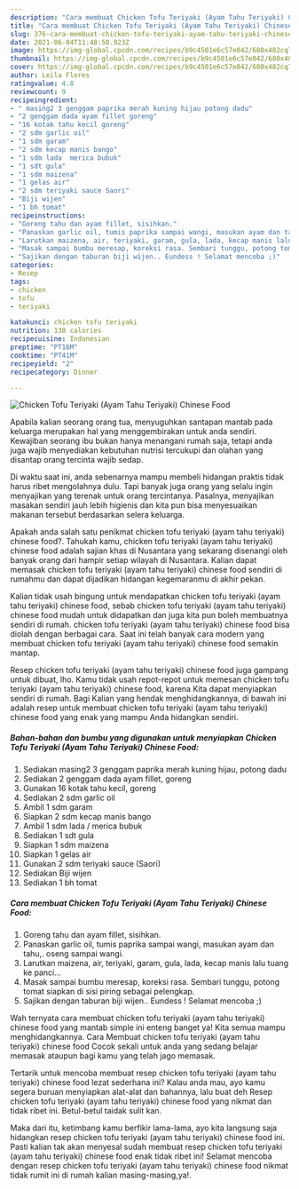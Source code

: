 ```yaml
---
description: "Cara membuat Chicken Tofu Teriyaki (Ayam Tahu Teriyaki) Chinese Food yang lezat Untuk Jualan"
title: "Cara membuat Chicken Tofu Teriyaki (Ayam Tahu Teriyaki) Chinese Food yang lezat Untuk Jualan"
slug: 376-cara-membuat-chicken-tofu-teriyaki-ayam-tahu-teriyaki-chinese-food-yang-lezat-untuk-jualan
date: 2021-06-04T11:48:50.923Z
image: https://img-global.cpcdn.com/recipes/b9c4501e6c57e042/680x482cq70/chicken-tofu-teriyaki-ayam-tahu-teriyaki-chinese-food-foto-resep-utama.jpg
thumbnail: https://img-global.cpcdn.com/recipes/b9c4501e6c57e042/680x482cq70/chicken-tofu-teriyaki-ayam-tahu-teriyaki-chinese-food-foto-resep-utama.jpg
cover: https://img-global.cpcdn.com/recipes/b9c4501e6c57e042/680x482cq70/chicken-tofu-teriyaki-ayam-tahu-teriyaki-chinese-food-foto-resep-utama.jpg
author: Leila Flores
ratingvalue: 4.8
reviewcount: 9
recipeingredient:
- " masing2 3 genggam paprika merah kuning hijau potong dadu"
- "2 genggam dada ayam fillet goreng"
- "16 kotak tahu kecil goreng"
- "2 sdm garlic oil"
- "1 sdm garam"
- "2 sdm kecap manis bango"
- "1 sdm lada  merica bubuk"
- "1 sdt gula"
- "1 sdm maizena"
- "1 gelas air"
- "2 sdm teriyaki sauce Saori"
- "Biji wijen"
- "1 bh tomat"
recipeinstructions:
- "Goreng tahu dan ayam fillet, sisihkan."
- "Panaskan garlic oil, tumis paprika sampai wangi, masukan ayam dan tahu,. oseng sampai wangi."
- "Larutkan maizena, air, teriyaki, garam, gula, lada, kecap manis lalu tuang ke panci..."
- "Masak sampai bumbu meresap, koreksi rasa. Sembari tunggu, potong tomat siapkan di sisi piring sebagai pelengkap."
- "Sajikan dengan taburan biji wijen.. Eundess ! Selamat mencoba ;)"
categories:
- Resep
tags:
- chicken
- tofu
- teriyaki

katakunci: chicken tofu teriyaki 
nutrition: 138 calories
recipecuisine: Indonesian
preptime: "PT16M"
cooktime: "PT41M"
recipeyield: "2"
recipecategory: Dinner

---
```



![Chicken Tofu Teriyaki (Ayam Tahu Teriyaki) Chinese Food](https://img-global.cpcdn.com/recipes/b9c4501e6c57e042/680x482cq70/chicken-tofu-teriyaki-ayam-tahu-teriyaki-chinese-food-foto-resep-utama.jpg)

Apabila kalian seorang orang tua, menyuguhkan santapan mantab pada keluarga merupakan hal yang menggembirakan untuk anda sendiri. Kewajiban seorang ibu bukan hanya menangani rumah saja, tetapi anda juga wajib menyediakan kebutuhan nutrisi tercukupi dan olahan yang disantap orang tercinta wajib sedap.

Di waktu  saat ini, anda sebenarnya mampu membeli hidangan praktis tidak harus ribet mengolahnya dulu. Tapi banyak juga orang yang selalu ingin menyajikan yang terenak untuk orang tercintanya. Pasalnya, menyajikan masakan sendiri jauh lebih higienis dan kita pun bisa menyesuaikan makanan tersebut berdasarkan selera keluarga. 



Apakah anda salah satu penikmat chicken tofu teriyaki (ayam tahu teriyaki) chinese food?. Tahukah kamu, chicken tofu teriyaki (ayam tahu teriyaki) chinese food adalah sajian khas di Nusantara yang sekarang disenangi oleh banyak orang dari hampir setiap wilayah di Nusantara. Kalian dapat memasak chicken tofu teriyaki (ayam tahu teriyaki) chinese food sendiri di rumahmu dan dapat dijadikan hidangan kegemaranmu di akhir pekan.

Kalian tidak usah bingung untuk mendapatkan chicken tofu teriyaki (ayam tahu teriyaki) chinese food, sebab chicken tofu teriyaki (ayam tahu teriyaki) chinese food mudah untuk didapatkan dan juga kita pun boleh membuatnya sendiri di rumah. chicken tofu teriyaki (ayam tahu teriyaki) chinese food bisa diolah dengan berbagai cara. Saat ini telah banyak cara modern yang membuat chicken tofu teriyaki (ayam tahu teriyaki) chinese food semakin mantap.

Resep chicken tofu teriyaki (ayam tahu teriyaki) chinese food juga gampang untuk dibuat, lho. Kamu tidak usah repot-repot untuk memesan chicken tofu teriyaki (ayam tahu teriyaki) chinese food, karena Kita dapat menyiapkan sendiri di rumah. Bagi Kalian yang hendak menghidangkannya, di bawah ini adalah resep untuk membuat chicken tofu teriyaki (ayam tahu teriyaki) chinese food yang enak yang mampu Anda hidangkan sendiri.

<!--inarticleads1-->

##### Bahan-bahan dan bumbu yang digunakan untuk menyiapkan Chicken Tofu Teriyaki (Ayam Tahu Teriyaki) Chinese Food:

1. Sediakan  masing2 3 genggam paprika merah kuning hijau, potong dadu
1. Sediakan 2 genggam dada ayam fillet, goreng
1. Gunakan 16 kotak tahu kecil, goreng
1. Sediakan 2 sdm garlic oil
1. Ambil 1 sdm garam
1. Siapkan 2 sdm kecap manis bango
1. Ambil 1 sdm lada / merica bubuk
1. Sediakan 1 sdt gula
1. Siapkan 1 sdm maizena
1. Siapkan 1 gelas air
1. Gunakan 2 sdm teriyaki sauce (Saori)
1. Sediakan Biji wijen
1. Sediakan 1 bh tomat




<!--inarticleads2-->

##### Cara membuat Chicken Tofu Teriyaki (Ayam Tahu Teriyaki) Chinese Food:

1. Goreng tahu dan ayam fillet, sisihkan.
1. Panaskan garlic oil, tumis paprika sampai wangi, masukan ayam dan tahu,. oseng sampai wangi.
1. Larutkan maizena, air, teriyaki, garam, gula, lada, kecap manis lalu tuang ke panci...
1. Masak sampai bumbu meresap, koreksi rasa. Sembari tunggu, potong tomat siapkan di sisi piring sebagai pelengkap.
1. Sajikan dengan taburan biji wijen.. Eundess ! Selamat mencoba ;)




Wah ternyata cara membuat chicken tofu teriyaki (ayam tahu teriyaki) chinese food yang mantab simple ini enteng banget ya! Kita semua mampu menghidangkannya. Cara Membuat chicken tofu teriyaki (ayam tahu teriyaki) chinese food Cocok sekali untuk anda yang sedang belajar memasak ataupun bagi kamu yang telah jago memasak.

Tertarik untuk mencoba membuat resep chicken tofu teriyaki (ayam tahu teriyaki) chinese food lezat sederhana ini? Kalau anda mau, ayo kamu segera buruan menyiapkan alat-alat dan bahannya, lalu buat deh Resep chicken tofu teriyaki (ayam tahu teriyaki) chinese food yang nikmat dan tidak ribet ini. Betul-betul taidak sulit kan. 

Maka dari itu, ketimbang kamu berfikir lama-lama, ayo kita langsung saja hidangkan resep chicken tofu teriyaki (ayam tahu teriyaki) chinese food ini. Pasti kalian tak akan menyesal sudah membuat resep chicken tofu teriyaki (ayam tahu teriyaki) chinese food enak tidak ribet ini! Selamat mencoba dengan resep chicken tofu teriyaki (ayam tahu teriyaki) chinese food nikmat tidak rumit ini di rumah kalian masing-masing,ya!.

